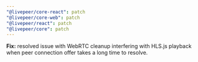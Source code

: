 ```yaml
---
"@livepeer/core-react": patch
"@livepeer/core-web": patch
"@livepeer/react": patch
"@livepeer/core": patch
---
```


**Fix:** resolved issue with WebRTC cleanup interfering with HLS.js playback when peer connection offer takes a long time to resolve.
